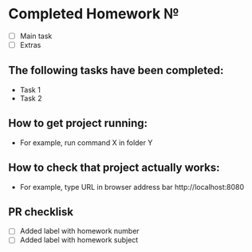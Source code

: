 # Completed Homework №

 - [ ] Main task
 - [ ] Extras

## The following tasks have been completed:
 - Task 1
 - Task 2

## How to get project running:
 - For example, run command X in folder Y

## How to check that project actually works:
 - For example, type URL in browser address bar http://localhost:8080

## PR checklisk
 - [ ] Added label with homework number
 - [ ] Added label with homework subject
